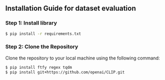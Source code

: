 ## Installation Guide for dataset evaluation

### Step 1: Install library

```bash
$ pip install -r requirements.txt
```
### Step 2: Clone the Repository

Clone the repository to your local machine using the following command:

```bash
$ pip install ftfy regex tqdm
$ pip install git+https://github.com/openai/CLIP.git
``` 